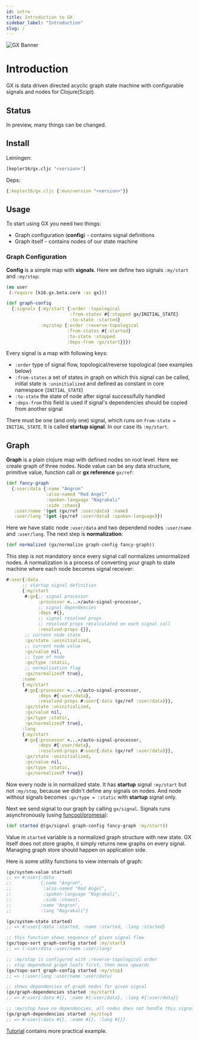```yaml
---
id: intro
title: Introduction to GX
sidebar_label: "Introduction"
slug: /
---
```

![GX Banner](/img/banner.png)
# Introduction

GX is data driven directed acyclic graph state machine with configurable signals and nodes for Clojure(Scipt).

## Status

In preview, many things can be changed.

## Install

Leiningen:
```clojure
[kepler16/gx.cljc "<version>"]
```

Deps:
```clojure
{:kepler16/gx.cljc {:mvn/version "<version>"}}
```
## Usage

To start using GX you need two things:
- Graph configuration (**config**) - contains signal definitions
- Graph itself - contains nodes of our state machine
### Graph Configuration

**Config** is a simple map with **signals**. Here we define two signals `:my/start` and `:my/stop`:

```clojure
(ns user
 (:require [k16.gx.beta.core :as gx]))

(def graph-config
  {:signals {:my/start {:order :topological
                        :from-states #{:stopped gx/INITIAL_STATE}
                        :to-state :started}
             :my/stop {:order :reverse-topological
                       :from-states #{:started}
                       :to-state :stopped
                       :deps-from :gx/start}}})
```

Every signal is a map with following keys:

- `:order` type of signal flow, topological/reverse topological (see examples below)
- `:from-states` a set of states in graph on which this signal can be called, initlal state is `:uninitialized` and defined as constant in core namespace (`INITIAL_STATE`)
- `:to-state` the state of node after signal successifully handled
- `:deps-from` this field is used if signal's dependencies should be copied from another signal

There must be one (and only one) signal, which runs on `from-state = INITIAL_STATE`. It is called **startup signal**. In our case its `:my/start`.

## Graph

**Graph** is a plain clojure map with defined nodes on root level. Here we create graph of three nodes. Node value can be any data structure, primitive value, function call or **gx reference** `gx/ref`:

```clojure
(def fancy-graph
  {:user/data {:name "Angron"
               :also-named "Red Angel"
               :spoken-language "Nagrakali"
               :side :chaos}
   :user/name '(get (gx/ref :user/data) :name)
   :user/lang '(get (gx/ref :user/data) :spoken-language)})
```

 Here we have static node `:user/data` and two dependend nodes `:user/name` and `:user/lang`. The next step is **normalization**:

 ```clojure
 (def normalized (gx/normalize graph-config fancy-graph))
 ```
 This step is not mandatory since every signal call normalizes unnormalized nodes.
 A normalization is a process of converting your graph to state machine where each node becomes signal receiver:
 ```clojure
#:user{:data
       ;; startup signal definition
       {:my/start
        #:gx{;; signal processor
             :processor <...>/auto-signal-processor,
             ;; signal dependencies
             :deps #{},
             ;; signal resolved props
             ;; resolved props recalculated on each signal call
             :resolved-props {}},
        ;; current node state
        :gx/state :uninitialized,
        ;; current node value
        :gx/value nil,
        ;; type of node
        :gx/type :static,
        ;; normalization flag
        :gx/normalized? true},
       :name
       {:my/start
        #:gx{:processor <...>/auto-signal-processor,
             :deps #{:user/data},
             :resolved-props #:user{:data (gx/ref :user/data)}},
        :gx/state :uninitialized,
        :gx/value nil,
        :gx/type :static,
        :gx/normalized? true},
       :lang
       {:my/start
        #:gx{:processor <...>/auto-signal-processor,
             :deps #{:user/data},
             :resolved-props #:user{:data (gx/ref :user/data)}},
        :gx/state :uninitialized,
        :gx/value nil,
        :gx/type :static,
        :gx/normalized? true}}
 ```
Now every node is in normalized state. It has **startup** signal `:my/start` but not `:my/stop`, because we didn't define any signals on nodes. And node without signals becomes `:gx/type = :static` with **startup** signal only.

Next we send signal to our graph by calling `gx/signal`. Signals runs asynchronously (using [funcool/promesa](https://github.com/funcool/promesa)):
```clojure
(def started @(gx/signal graph-config fancy-graph :my/start))
```
Value in `started` variable is a normalized graph structure with new state. GX itself does not store graphs, it simply returns new graphs on every signal. Managing graph store should happen on application side.

Here is some utility functions to view internals of graph:
```clojure
(gx/system-value started)
;; => #:user{:data
;;           {:name "Angron",
;;            :also-named "Red Angel",
;;            :spoken-language "Nagrakali",
;;            :side :chaos},
;;           :name "Angron",
;;           :lang "Nagrakali"}

(gx/system-state started)
;; => #:user{:data :started, :name :started, :lang :started}

;; this function shows sequence of given signal flow
(gx/topo-sort graph-config started :my/start)
;; => (:user/data :user/name :user/lang)

;; :my/stop is configured with :reverse-topological order
;; stop dependend graph leafs first, then move upwards
(gx/topo-sort graph-config started :my/stop)
;; => (:user/lang :user/name :user/data)

;; shows dependencies of graph nodes for given signal
(gx/graph-dependencies started :my/start)
;; => #:user{:data #{}, :name #{:user/data}, :lang #{:user/data}}

;; :my/stop have no dependencies, all nodes does not handle this signal
(gx/graph-dependencies started :my/stop)
;; => #:user{:data #{}, :name #{}, :lang #{}}
```

[Tutorial](/example-app) contains more practical example.

